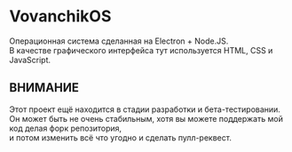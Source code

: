 # VovanchikOS
Операционная система сделанная на Electron + Node.JS.
<br>
В качестве графического интерфейса тут используется HTML, CSS и JavaScript.
## ВНИМАНИЕ
Этот проект ещё находится в стадии разработки и бета-тестировании. Он может быть не очень стабильным, хотя вы можете поддержать мой код делая форк репозитория,
<br>
и потом изменить всё что угодно и сделать пулл-реквест.